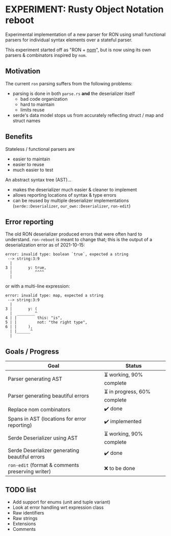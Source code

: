 # EXPERIMENT: Rusty Object Notation reboot

Experimental implementation of a new parser for RON using small functional parsers
for individual syntax elements over a stateful parser.

This experiment started off as "RON + [nom](https://github.com/Geal/nom)", but is now using its own
parsers & combinators inspired by `nom`.

## Motivation

The current `ron` parsing suffers from the following problems:

* parsing is done in both `parse.rs` **and** the deserializer itself
    * bad code organization
    * hard to maintain
    * limits reuse
* serde's data model stops us from accurately reflecting struct / map and struct names

## Benefits

Stateless / functional parsers are

* easier to maintain
* easier to reuse
* much easier to test

An abstract syntax tree (AST)...

* makes the deserializer much easier & cleaner to implement
* allows reporting locations of syntax & type errors
* can be reused by multiple deserializer implementations (`serde::Deserializer`, `our_own::Deserializer`, `ron-edit`)

## Error reporting

The old RON deserializer produced errors that were often hard to understand.
`ron-reboot` is meant to change that; this is the output of a deserialization
error as of 2021-10-15:

```
error: invalid type: boolean `true`, expected a string
 --> string:3:9
  |
3 |       y: true,
  |          ^^^^
  |
```

or with a multi-line expression:

```
error: invalid type: map, expected a string
 --> string:3:9
  |
3 |       y: (
  |  ________^
4 | |         this: "is",
5 | |         not: "the right type",
6 | |     ),
  | |______^
  |
```

## Goals / Progress

| Goal                                             | Status                                             |
|--------------------------------------------------|----------------------------------------------------|
| Parser generating AST                            | :hourglass_flowing_sand: working, 90% complete     |
| Parser generating beautiful errors               | :hourglass_flowing_sand: in progress, 60% complete |
| Replace nom combinators                          | :heavy_check_mark: done                            |
| Spans in AST (locations for error reporting)     | :heavy_check_mark: implemented                     |
| Serde Deserializer using AST                     | :hourglass_flowing_sand: working, 90% complete     |
| Serde Deserializer generating beautiful errors   | :heavy_check_mark: done                            |
| `ron-edit` (format & comments preserving writer) | :x: to be done                                     |

## TODO list

* Add support for enums (unit and tuple variant)
* Look at error handling wrt expression class
* Raw identifiers
* Raw strings
* Extensions
* Comments
